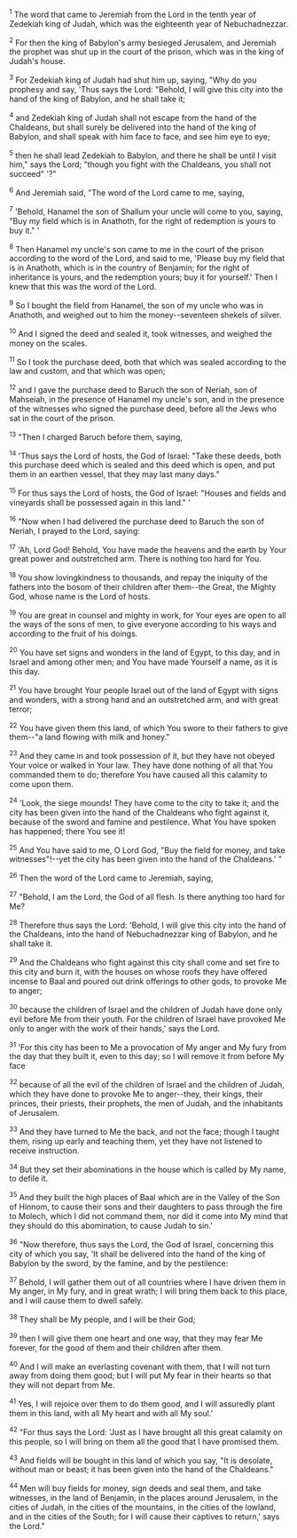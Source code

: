 <sup>1</sup> 
The word that came to Jeremiah from the Lord in the tenth year of Zedekiah king of Judah, which was the eighteenth year of Nebuchadnezzar. 

<sup>2</sup> 
For then the king of Babylon's army besieged Jerusalem, and Jeremiah the prophet was shut up in the court of the prison, which was in the king of Judah's house. 

<sup>3</sup> 
For Zedekiah king of Judah had shut him up, saying, "Why do you prophesy and say, 'Thus says the Lord: "Behold, I will give this city into the hand of the king of Babylon, and he shall take it; 

<sup>4</sup> 
and Zedekiah king of Judah shall not escape from the hand of the Chaldeans, but shall surely be delivered into the hand of the king of Babylon, and shall speak with him face to face, and see him eye to eye; 

<sup>5</sup> 
then he shall lead Zedekiah to Babylon, and there he shall be until I visit him," says the Lord; "though you fight with the Chaldeans, you shall not succeed" '?" 

<sup>6</sup> 
And Jeremiah said, "The word of the Lord came to me, saying, 

<sup>7</sup> 
'Behold, Hanamel the son of Shallum your uncle will come to you, saying, "Buy my field which is in Anathoth, for the right of redemption is yours to buy it." ' 

<sup>8</sup> 
Then Hanamel my uncle's son came to me in the court of the prison according to the word of the Lord, and said to me, 'Please buy my field that is in Anathoth, which is in the country of Benjamin; for the right of inheritance is yours, and the redemption yours; buy it for yourself.' Then I knew that this was the word of the Lord. 

<sup>9</sup> 
So I bought the field from Hanamel, the son of my uncle who was in Anathoth, and weighed out to him the money--seventeen shekels of silver. 

<sup>10</sup> 
And I signed the deed and sealed it, took witnesses, and weighed the money on the scales. 

<sup>11</sup> 
So I took the purchase deed, both that which was sealed according to the law and custom, and that which was open; 

<sup>12</sup> 
and I gave the purchase deed to Baruch the son of Neriah, son of Mahseiah, in the presence of Hanamel my uncle's son, and in the presence of the witnesses who signed the purchase deed, before all the Jews who sat in the court of the prison. 

<sup>13</sup> 
"Then I charged Baruch before them, saying, 

<sup>14</sup> 
'Thus says the Lord of hosts, the God of Israel: "Take these deeds, both this purchase deed which is sealed and this deed which is open, and put them in an earthen vessel, that they may last many days." 

<sup>15</sup> 
For thus says the Lord of hosts, the God of Israel: "Houses and fields and vineyards shall be possessed again in this land." ' 

<sup>16</sup> 
"Now when I had delivered the purchase deed to Baruch the son of Neriah, I prayed to the Lord, saying: 

<sup>17</sup> 
'Ah, Lord God! Behold, You have made the heavens and the earth by Your great power and outstretched arm. There is nothing too hard for You. 

<sup>18</sup> 
You show lovingkindness to thousands, and repay the iniquity of the fathers into the bosom of their children after them--the Great, the Mighty God, whose name is the Lord of hosts. 

<sup>19</sup> 
You are great in counsel and mighty in work, for Your eyes are open to all the ways of the sons of men, to give everyone according to his ways and according to the fruit of his doings. 

<sup>20</sup> 
You have set signs and wonders in the land of Egypt, to this day, and in Israel and among other men; and You have made Yourself a name, as it is this day. 

<sup>21</sup> 
You have brought Your people Israel out of the land of Egypt with signs and wonders, with a strong hand and an outstretched arm, and with great terror; 

<sup>22</sup> 
You have given them this land, of which You swore to their fathers to give them--"a land flowing with milk and honey." 

<sup>23</sup> 
And they came in and took possession of it, but they have not obeyed Your voice or walked in Your law. They have done nothing of all that You commanded them to do; therefore You have caused all this calamity to come upon them. 

<sup>24</sup> 
'Look, the siege mounds! They have come to the city to take it; and the city has been given into the hand of the Chaldeans who fight against it, because of the sword and famine and pestilence. What You have spoken has happened; there You see it! 

<sup>25</sup> 
And You have said to me, O Lord God, "Buy the field for money, and take witnesses"!--yet the city has been given into the hand of the Chaldeans.' " 

<sup>26</sup> 
Then the word of the Lord came to Jeremiah, saying, 

<sup>27</sup> 
"Behold, I am the Lord, the God of all flesh. Is there anything too hard for Me? 

<sup>28</sup> 
Therefore thus says the Lord: 'Behold, I will give this city into the hand of the Chaldeans, into the hand of Nebuchadnezzar king of Babylon, and he shall take it. 

<sup>29</sup> 
And the Chaldeans who fight against this city shall come and set fire to this city and burn it, with the houses on whose roofs they have offered incense to Baal and poured out drink offerings to other gods, to provoke Me to anger; 

<sup>30</sup> 
because the children of Israel and the children of Judah have done only evil before Me from their youth. For the children of Israel have provoked Me only to anger with the work of their hands,' says the Lord. 

<sup>31</sup> 
'For this city has been to Me a provocation of My anger and My fury from the day that they built it, even to this day; so I will remove it from before My face 

<sup>32</sup> 
because of all the evil of the children of Israel and the children of Judah, which they have done to provoke Me to anger--they, their kings, their princes, their priests, their prophets, the men of Judah, and the inhabitants of Jerusalem. 

<sup>33</sup> 
And they have turned to Me the back, and not the face; though I taught them, rising up early and teaching them, yet they have not listened to receive instruction. 

<sup>34</sup> 
But they set their abominations in the house which is called by My name, to defile it. 

<sup>35</sup> 
And they built the high places of Baal which are in the Valley of the Son of Hinnom, to cause their sons and their daughters to pass through the fire to Molech, which I did not command them, nor did it come into My mind that they should do this abomination, to cause Judah to sin.' 

<sup>36</sup> 
"Now therefore, thus says the Lord, the God of Israel, concerning this city of which you say, 'It shall be delivered into the hand of the king of Babylon by the sword, by the famine, and by the pestilence: 

<sup>37</sup> 
Behold, I will gather them out of all countries where I have driven them in My anger, in My fury, and in great wrath; I will bring them back to this place, and I will cause them to dwell safely. 

<sup>38</sup> 
They shall be My people, and I will be their God; 

<sup>39</sup> 
then I will give them one heart and one way, that they may fear Me forever, for the good of them and their children after them. 

<sup>40</sup> 
And I will make an everlasting covenant with them, that I will not turn away from doing them good; but I will put My fear in their hearts so that they will not depart from Me. 

<sup>41</sup> 
Yes, I will rejoice over them to do them good, and I will assuredly plant them in this land, with all My heart and with all My soul.' 

<sup>42</sup> 
"For thus says the Lord: 'Just as I have brought all this great calamity on this people, so I will bring on them all the good that I have promised them. 

<sup>43</sup> 
And fields will be bought in this land of which you say, "It is desolate, without man or beast; it has been given into the hand of the Chaldeans." 

<sup>44</sup> 
Men will buy fields for money, sign deeds and seal them, and take witnesses, in the land of Benjamin, in the places around Jerusalem, in the cities of Judah, in the cities of the mountains, in the cities of the lowland, and in the cities of the South; for I will cause their captives to return,' says the Lord."
